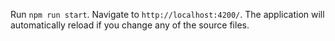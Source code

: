 Run `npm run start`. Navigate to `http://localhost:4200/`. The application will automatically reload if you change any of the source files.


